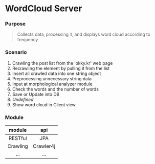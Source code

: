 WordCloud Server
================

### Purpose
 > Collects data, processing it, and displays word cloud according to frequency


### Scenario
1. Crawling the post list from the 'okky.kr' web page
2. Recrawling the element by pulling it from the list
3. Insert all crawled data into one string object
4. Preprocessing unnecessary string data
5. Input at morphological analyzer module
6. Check the words and the number of words
7. Save or Update into DB
8. *Undefined*
9. Show word cloud in Client view


### Module

|module | api|
|:-------:|:------:| 
|RESTful | JPA|  
|Crawling | Crawler4j|
|...| ...|





